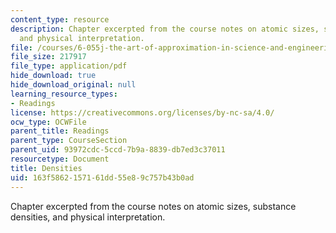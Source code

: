 ```yaml
---
content_type: resource
description: Chapter excerpted from the course notes on atomic sizes, substance densities,
  and physical interpretation.
file: /courses/6-055j-the-art-of-approximation-in-science-and-engineering-spring-2008/163f5862157161dd55e89c757b43b0ad_apr04a.pdf
file_size: 217917
file_type: application/pdf
hide_download: true
hide_download_original: null
learning_resource_types:
- Readings
license: https://creativecommons.org/licenses/by-nc-sa/4.0/
ocw_type: OCWFile
parent_title: Readings
parent_type: CourseSection
parent_uid: 93972cdc-5ccd-7b9a-8839-db7ed3c37011
resourcetype: Document
title: Densities
uid: 163f5862-1571-61dd-55e8-9c757b43b0ad
---
```

Chapter excerpted from the course notes on atomic sizes, substance densities, and physical interpretation.